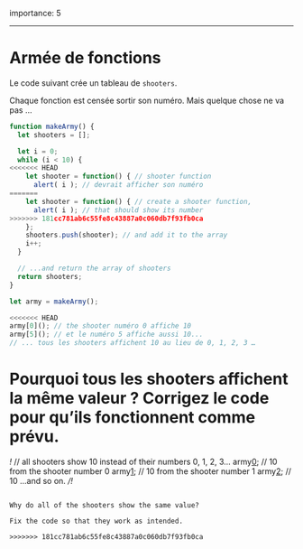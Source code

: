 importance: 5

---

# Armée de fonctions

Le code suivant crée un tableau de `shooters`.

Chaque fonction est censée sortir son numéro. Mais quelque chose ne va pas …

```js run
function makeArmy() {
  let shooters = [];

  let i = 0;
  while (i < 10) {
<<<<<<< HEAD
    let shooter = function() { // shooter function
      alert( i ); // devrait afficher son numéro
=======
    let shooter = function() { // create a shooter function,
      alert( i ); // that should show its number
>>>>>>> 181cc781ab6c55fe8c43887a0c060db7f93fb0ca
    };
    shooters.push(shooter); // and add it to the array
    i++;
  }

  // ...and return the array of shooters
  return shooters;
}

let army = makeArmy();

<<<<<<< HEAD
army[0](); // the shooter numéro 0 affiche 10
army[5](); // et le numéro 5 affiche aussi 10...
// ... tous les shooters affichent 10 au lieu de 0, 1, 2, 3 …
```

Pourquoi tous les shooters affichent la même valeur ? Corrigez le code pour qu’ils fonctionnent comme prévu.
=======
*!*
// all shooters show 10 instead of their numbers 0, 1, 2, 3...
army[0](); // 10 from the shooter number 0
army[1](); // 10 from the shooter number 1
army[2](); // 10 ...and so on.
*/!*
```

Why do all of the shooters show the same value? 

Fix the code so that they work as intended.

>>>>>>> 181cc781ab6c55fe8c43887a0c060db7f93fb0ca
